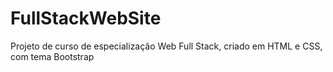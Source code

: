 # FullStackWebSite
Projeto de curso de especialização Web Full Stack, criado em HTML e CSS, com tema Bootstrap
